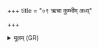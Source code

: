 +++
title = "०९ ऋचा कुम्भीम् अध्य्"

+++
<details><summary>मूलम् (GR)</summary>

ऋचा कुम्भीम् अध्य् अग्नौ श्रयामि  
भूम्यां त्वा भूमिम् अधि धारयामि ।  
अपो मांसं बिभ्रती मा व्यथिष्ठा  
मा त्वा वधिषुर् मेनिभिः पिशाचाः ॥
</details>